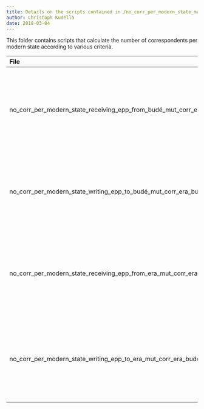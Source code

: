 ```yaml
---
title: Details on the scripts contained in /no_corr_per_modern_state_mut_corr_era_budé/
author: Christoph Kudella
date: 2018-03-04
---
```

This folder contains scripts that calculate the number of correspondents per modern state according to various criteria.

| File | Description |
| :------------- | :------------- |
| no_corr_per_modern_state_receiving_epp_from_budé_mut_corr_era_budé.sql | This query calculates the number of mutual correspondents of Erasmus and Budé per modern state who received letters from Budé. |
| no_corr_per_modern_state_writing_epp_to_budé_mut_corr_era_budé.sql | This query calculates the number of mutual correspondents of Erasmus and Budé per modern state who wrote letters to Budé. |
| no_corr_per_modern_state_receiving_epp_from_era_mut_corr_era_budé.sql | This query calculates the number of mutual correspondents of Erasmus and Budé per modern state who received letters from Erasmus. |
| no_corr_per_modern_state_writing_epp_to_era_mut_corr_era_budé.sql | This query calculates the number of mutual correspondents of Erasmus and Budé per modern state who wrote letters to Erasmus. |
